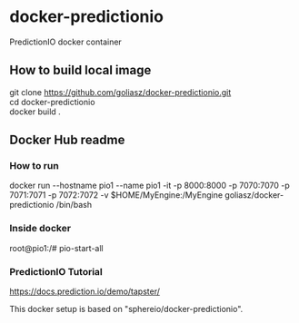 # docker-predictionio
PredictionIO docker container
## How to build local image
git clone https://github.com/goliasz/docker-predictionio.git<br>
cd docker-predictionio<br>
docker build .<br>

## Docker Hub readme
### How to run
docker run --hostname pio1 --name pio1 -it -p 8000:8000 -p 7070:7070 -p 7071:7071 -p 7072:7072 -v $HOME/MyEngine:/MyEngine goliasz/docker-predictionio /bin/bash

### Inside docker
root@pio1:/# pio-start-all

### PredictionIO Tutorial
https://docs.prediction.io/demo/tapster/


This docker setup is based on "sphereio/docker-predictionio".

